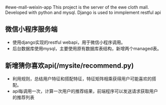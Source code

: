 #ewe-mall-weixin-app
This project is the server of the ewe cloth mall. Developed with python and mysql. Django is used to immplement restful api

## 微信小程序服务端
* 使用django实现的restful webapi，用于微信小程序调用。
* 后台数据库使用mysql，主要使用原有数据库表结构，新增两个managed表。
## 新增猜你喜欢api(/mysite/recommend.py)
* 利用规则，总结用户特征和搭配特征，特征矩阵相乘获得用户可能喜欢的搭配。
* api每调用一次，计算一次用户的推荐结果，前端程序可以发送请求获取用户的推荐列表
